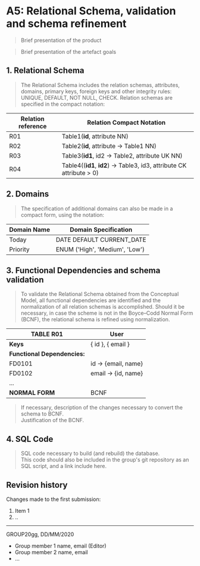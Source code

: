 # A5: Relational Schema, validation and schema refinement

> Brief presentation of the product

> Brief presentation of the artefact goals

## 1. Relational Schema
 
> The Relational Schema includes the relation schemas, attributes, domains, primary keys, foreign keys and other integrity rules: UNIQUE, DEFAULT, NOT NULL, CHECK.
> Relation schemas are specified in the compact notation:  

| **Relation reference** | **Relation Compact Notation**                 |
| ---------------------- | --------------------------------------------  |
| R01                    | Table1(__id__, attribute NN)                  |
| R02                    | Table2(__id__, attribute → Table1 NN)         |
| R03                    | Table3(__id1__, id2 → Table2, attribute UK NN) |
| R04                    | Table4((__id1__, __id2__) → Table3, id3, attribute CK attribute > 0) |

## 2. Domains

> The specification of additional domains can also be made in a compact form, using the notation:  

| **Domain Name** | **Domain Specification**       |
| --------------- | ------------------------------ |
| Today	          | DATE DEFAULT CURRENT_DATE      |
| Priority        | ENUM ('High', 'Medium', 'Low') |

## 3. Functional Dependencies and schema validation
 
> To validate the Relational Schema obtained from the Conceptual Model, all functional dependencies are identified and the normalization of all relation schemas is accomplished. Should it be necessary, in case the scheme is not in the Boyce–Codd Normal Form (BCNF), the relational schema is refined using normalization.  

| **TABLE R01**   | User               |
| --------------  | ---                |
| **Keys**        | { id }, { email }  |
| **Functional Dependencies:** |       |
| FD0101          | id → {email, name} |
| FD0102          | email → {id, name} |
| ...             |                    |
| **NORMAL FORM** | BCNF               |

> If necessary, description of the changes necessary to convert the schema to BCNF.  
> Justification of the BCNF.  

## 4. SQL Code

> SQL code necessary to build (and rebuild) the database.  
> This code should also be included in the group's git repository as an SQL script, and a link include here.  

## Revision history

Changes made to the first submission:
1. Item 1
1. ..

***
GROUP20gg, DD/MM/2020
 
* Group member 1 name, email (Editor)
* Group member 2 name, email
* ...
